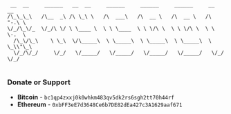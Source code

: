 ```
 __  __     ______   __  __     ______     ______     ______     __   __    
/\_\_\_\   /\__  _\ /\ \_\ \   /\  ___\   /\  __ \   /\  __ \   /\ "-.\ \   
\/_/\_\/_  \/_/\ \/ \ \____ \  \ \ \____  \ \ \/\ \  \ \ \/\ \  \ \ \-.  \  
  /\_\/\_\    \ \_\  \/\_____\  \ \_____\  \ \_____\  \ \_____\  \ \_\\"\_\ 
  \/_/\/_/     \/_/   \/_____/   \/_____/   \/_____/   \/_____/   \/_/ \/_/ 
                                                                            
```

### Donate or Support

- **Bitcoin** - `bc1qp4zxxj0k0whkm483qv5dk2rs6sgh2tt70h44rf`
- **Ethereum** - `0xbFF3eE7d3648Ce6b7DE82dEa427c3A1629aaf671`
